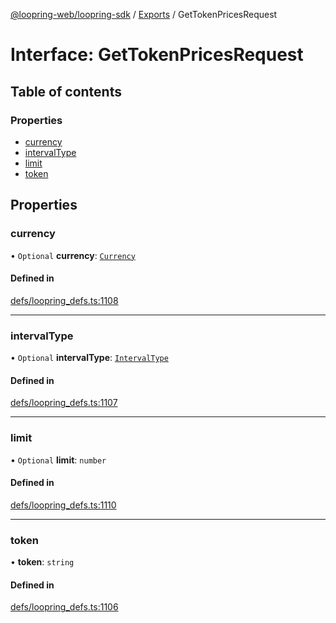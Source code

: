 [@loopring-web/loopring-sdk](../README.md) / [Exports](../modules.md) / GetTokenPricesRequest

# Interface: GetTokenPricesRequest

## Table of contents

### Properties

- [currency](GetTokenPricesRequest.md#currency)
- [intervalType](GetTokenPricesRequest.md#intervaltype)
- [limit](GetTokenPricesRequest.md#limit)
- [token](GetTokenPricesRequest.md#token)

## Properties

### currency

• `Optional` **currency**: [`Currency`](../enums/Currency.md)

#### Defined in

[defs/loopring_defs.ts:1108](https://github.com/Loopring/loopring_sdk/blob/2ea32ee/src/defs/loopring_defs.ts#L1108)

___

### intervalType

• `Optional` **intervalType**: [`IntervalType`](../enums/IntervalType.md)

#### Defined in

[defs/loopring_defs.ts:1107](https://github.com/Loopring/loopring_sdk/blob/2ea32ee/src/defs/loopring_defs.ts#L1107)

___

### limit

• `Optional` **limit**: `number`

#### Defined in

[defs/loopring_defs.ts:1110](https://github.com/Loopring/loopring_sdk/blob/2ea32ee/src/defs/loopring_defs.ts#L1110)

___

### token

• **token**: `string`

#### Defined in

[defs/loopring_defs.ts:1106](https://github.com/Loopring/loopring_sdk/blob/2ea32ee/src/defs/loopring_defs.ts#L1106)
